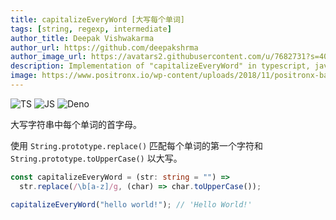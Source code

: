 ```yaml
---
title: capitalizeEveryWord [大写每个单词]
tags: [string, regexp, intermediate]
author_title: Deepak Vishwakarma
author_url: https://github.com/deepakshrma
author_image_url: https://avatars2.githubusercontent.com/u/7682731?s=400
description: Implementation of "capitalizeEveryWord" in typescript, javascript and deno.
image: https://www.positronx.io/wp-content/uploads/2018/11/positronx-banner-1152-1.jpg
---
```


![TS](https://img.shields.io/badge/supports-typescript-blue.svg?style=flat-square)
![JS](https://img.shields.io/badge/supports-javascript-yellow.svg?style=flat-square)
![Deno](https://img.shields.io/badge/supports-deno-green.svg?style=flat-square)

大写字符串中每个单词的首字母。

使用 `String.prototype.replace()` 匹配每个单词的第一个字符和 `String.prototype.toUpperCase()` 以大写。

```ts title="typescript"
const capitalizeEveryWord = (str: string = "") =>
  str.replace(/\b[a-z]/g, (char) => char.toUpperCase());
```

```ts title="typescript"
capitalizeEveryWord("hello world!"); // 'Hello World!'
```
